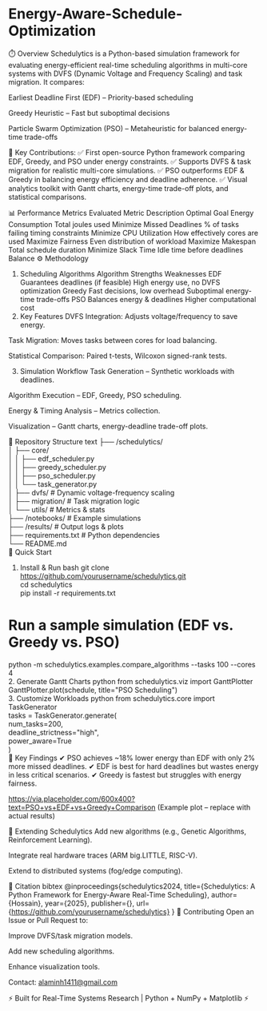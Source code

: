 # Energy-Aware-Schedule-Optimization

⏱️ Overview
Schedulytics is a Python-based simulation framework for evaluating energy-efficient real-time scheduling algorithms in multi-core systems with DVFS (Dynamic Voltage and Frequency Scaling) and task migration. It compares:

Earliest Deadline First (EDF) – Priority-based scheduling

Greedy Heuristic – Fast but suboptimal decisions

Particle Swarm Optimization (PSO) – Metaheuristic for balanced energy-time trade-offs

🔹 Key Contributions:
✅ First open-source Python framework comparing EDF, Greedy, and PSO under energy constraints.
✅ Supports DVFS & task migration for realistic multi-core simulations.
✅ PSO outperforms EDF & Greedy in balancing energy efficiency and deadline adherence.
✅ Visual analytics toolkit with Gantt charts, energy-time trade-off plots, and statistical comparisons.

📊 Performance Metrics Evaluated
Metric	Description	Optimal Goal
Energy Consumption	Total joules used	Minimize
Missed Deadlines	% of tasks failing timing constraints	Minimize
CPU Utilization	How effectively cores are used	Maximize
Fairness	Even distribution of workload	Maximize
Makespan	Total schedule duration	Minimize
Slack Time	Idle time before deadlines	Balance
⚙️ Methodology
1. Scheduling Algorithms
Algorithm	Strengths	Weaknesses
EDF	Guarantees deadlines (if feasible)	High energy use, no DVFS optimization
Greedy	Fast decisions, low overhead	Suboptimal energy-time trade-offs
PSO	Balances energy & deadlines	Higher computational cost
2. Key Features
DVFS Integration: Adjusts voltage/frequency to save energy.

Task Migration: Moves tasks between cores for load balancing.

Statistical Comparison: Paired t-tests, Wilcoxon signed-rank tests.

3. Simulation Workflow
Task Generation – Synthetic workloads with deadlines.

Algorithm Execution – EDF, Greedy, PSO scheduling.

Energy & Timing Analysis – Metrics collection.

Visualization – Gantt charts, energy-deadline trade-off plots.

📂 Repository Structure
text
├── /schedulytics/  
│   ├── core/  
│   │   ├── edf_scheduler.py  
│   │   ├── greedy_scheduler.py  
│   │   ├── pso_scheduler.py  
│   │   └── task_generator.py  
│   ├── dvfs/            # Dynamic voltage-frequency scaling  
│   ├── migration/       # Task migration logic  
│   └── utils/           # Metrics & stats  
├── /notebooks/          # Example simulations  
├── /results/            # Output logs & plots  
├── requirements.txt     # Python dependencies  
└── README.md  
🚀 Quick Start
1. Install & Run
bash
git clone https://github.com/yourusername/schedulytics.git  
cd schedulytics  
pip install -r requirements.txt  

# Run a sample simulation (EDF vs. Greedy vs. PSO)  
python -m schedulytics.examples.compare_algorithms --tasks 100 --cores 4  
2. Generate Gantt Charts
python
from schedulytics.viz import GanttPlotter  
GanttPlotter.plot(schedule, title="PSO Scheduling")  
3. Customize Workloads
python
from schedulytics.core import TaskGenerator  
tasks = TaskGenerator.generate(  
    num_tasks=200,  
    deadline_strictness="high",  
    power_aware=True  
)  
📜 Key Findings
✔ PSO achieves ~18% lower energy than EDF with only 2% more missed deadlines.
✔ EDF is best for hard deadlines but wastes energy in less critical scenarios.
✔ Greedy is fastest but struggles with energy fairness.

https://via.placeholder.com/600x400?text=PSO+vs+EDF+vs+Greedy+Comparison (Example plot – replace with actual results)

🔬 Extending Schedulytics
Add new algorithms (e.g., Genetic Algorithms, Reinforcement Learning).

Integrate real hardware traces (ARM big.LITTLE, RISC-V).

Extend to distributed systems (fog/edge computing).

📝 Citation
bibtex
@inproceedings{schedulytics2024,
  title={Schedulytics: A Python Framework for Energy-Aware Real-Time Scheduling},
  author={Hossain},
  year={2025},
  publisher={},
  url={https://github.com/yourusername/schedulytics}
}
🤝 Contributing
Open an Issue or Pull Request to:

Improve DVFS/task migration models.

Add new scheduling algorithms.

Enhance visualization tools.

Contact: alaminh1411@gmail.com

⚡ Built for Real-Time Systems Research | Python + NumPy + Matplotlib ⚡
